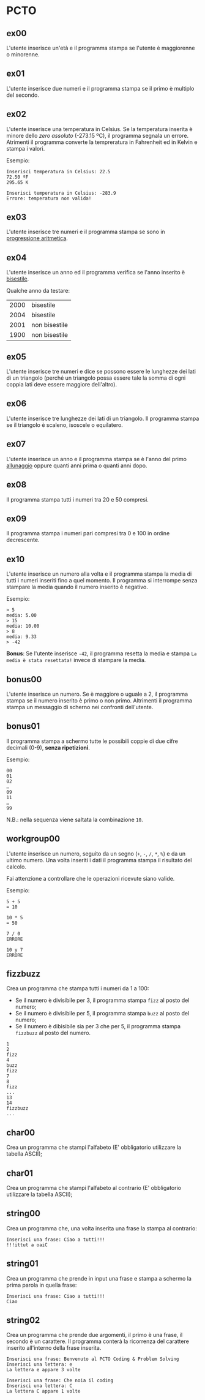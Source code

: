 # PCTO

## ex00

L'utente inserisce un'età e il programma stampa se l'utente è maggiorenne o minorenne.

## ex01

L'utente inserisce due numeri e il programma stampa se il primo è multiplo del secondo.

## ex02

L'utente inserisce una temperatura in Celsius. Se la temperatura inserita è minore dello _zero assoluto_ (-273.15 ºC), il programma segnala un errore. Atrimenti il programma converte la tempreratura in Fahrenheit ed in Kelvin e stampa i valori.

Esempio:

```
Inserisci temperatura in Celsius: 22.5
72.50 ºF
295.65 K
```

```
Inserisci temperatura in Celsius: -283.9
Errore: temperatura non valida!
```

## ex03

L'utente inserisce tre numeri e il programma stampa se sono in [progressione aritmetica](https://www.google.com/search?q=progressione+aritmetica).

## ex04

L'utente inserisce un anno ed il programma verifica se l'anno inserito è [bisestile](https://www.google.com/search?q=anno+bisestile).

Qualche anno da testare:

|      |               |
| :--: | ------------- |
| 2000 | bisestile     |
| 2004 | bisestile     |
| 2001 | non bisestile |
| 1900 | non bisestile |

## ex05

L'utente inserisce tre numeri e dice se possono essere le lunghezze dei lati di un triangolo (perché un triangolo possa essere tale la somma di ogni coppia lati deve essere maggiore dell'altro).

## ex06

L'utente inserisce tre lunghezze dei lati di un triangolo. Il programma stampa se il triangolo è scaleno, isoscele o equilatero.

## ex07

L'utente inserisce un anno e il programma stampa se è l'anno del primo [allunaggio](https://www.google.com/search?q=allunaggio) oppure quanti anni prima o quanti anni dopo.

## ex08

Il programma stampa tutti i numeri tra 20 e 50 compresi.

## ex09

Il programma stampa i numeri pari compresi tra 0 e 100 in ordine decrescente.

## ex10

L'utente inserisce un numero alla volta e il programma stampa la media di tutti i numeri inseriti fino a quel momento. Il programma si interrompe senza stampare la media quando il numero inserito è negativo.

Esempio:

```
> 5
media: 5.00
> 15
media: 10.00
> 8
media: 9.33
> -42
```

**Bonus**: Se l'utente inserisce `-42`, il programma resetta la media e stampa `La media è stata resettata!` invece di stampare la media.

## bonus00

L'utente inserisce un numero. Se è maggiore o uguale a 2, il programma stampa se il numero inserito è primo o non primo. Altrimenti il programma stampa un messaggio di scherno nei confronti dell'utente.

## bonus01

Il programma stampa a schermo tutte le possibili coppie di due cifre decimali (0-9), **senza ripetizioni**.

Esempio:

```
00
01
02
…
09
11
…
99
```

N.B.: nella sequenza viene saltata la combinazione `10`.

## workgroup00

L'utente inserisce un numero, seguito da un segno (`+`, `-`, `/`, `*`, `%`) e da un ultimo numero. Una volta inseriti i dati il programma stampa il risultato del calcolo.

Fai attenzione a controllare che le operazioni ricevute siano valide.

Esempio:

```
5 + 5
= 10
```

```
10 * 5
= 50
```

```
7 / 0
ERRORE
```

```
10 y 7
ERRORE
```

## fizzbuzz

Crea un programma che stampa tutti i numeri da 1 a 100:

- Se il numero è divisibile per 3, il programma stampa `fizz` al posto del numero;
- Se il numero è divisibile per 5, il programma stampa `buzz` al posto del numero;
- Se il numero è dibisibile sia per 3 che per 5, il programma stampa `fizzbuzz` al posto del numero.

```
1
2
fizz
4
buzz
fizz
7
8
fizz
...
13
14
fizzbuzz
...
```

## char00

Crea un programma che stampi l'alfabeto (E' obbligatorio utilizzare la tabella ASCII);

## char01

Crea un programma che stampi l'alfabeto al contrario (E' obbligatorio utilizzare la tabella ASCII);

## string00

Crea un programma che, una volta inserita una frase la stampa al contrario:

```
Inserisci una frase: Ciao a tutti!!!
!!!ittut a oaiC
```

## string01

Crea un programma che prende in input una frase e stampa a schermo la prima parola in quella frase:

```
Inserisci una frase: Ciao a tutti!!!
Ciao
```

## string02

Crea un programma che prende due argomenti, il primo è una frase, il secondo è un carattere. Il programma conterà la ricorrenza del carattere inserito all'interno della frase inserita.

```
Inserisci una frase: Benvenuto al PCTO Coding & Problem Solving
Inserisci una lettera: e
La lettera e appare 3 volte
```

```
Inserisci una frase: Che noia il coding
Inserisci una lettera: C
La lettera C appare 1 volte
```
